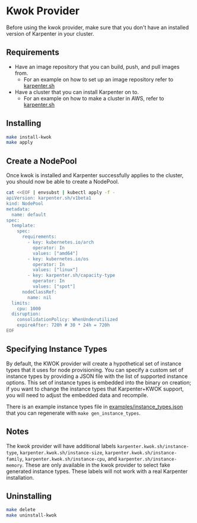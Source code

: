 # Kwok Provider

Before using the kwok provider, make sure that you don't have an installed version of Karpenter in your cluster.

## Requirements
- Have an image repository that you can build, push, and pull images from.
  - For an example on how to set up an image repository refer to [karpenter.sh](https://karpenter.sh/docs/contributing/development-guide/#environment-specific-setup)
- Have a cluster that you can install Karpenter on to.
  - For an example on how to make a cluster in AWS, refer to [karpenter.sh](https://karpenter.sh/docs/getting-started/getting-started-with-karpenter/)

## Installing
```bash
make install-kwok
make apply
```

## Create a NodePool

Once kwok is installed and Karpenter successfully applies to the cluster, you should now be able to create a NodePool.

```bash
cat <<EOF | envsubst | kubectl apply -f -
apiVersion: karpenter.sh/v1beta1
kind: NodePool
metadata:
  name: default
spec:
  template:
    spec:
      requirements:
        - key: kubernetes.io/arch
          operator: In
          values: ["amd64"]
        - key: kubernetes.io/os
          operator: In
          values: ["linux"]
        - key: karpenter.sh/capacity-type
          operator: In
          values: ["spot"]
      nodeClassRef:
        name: nil
  limits:
    cpu: 1000
  disruption:
    consolidationPolicy: WhenUnderutilized
    expireAfter: 720h # 30 * 24h = 720h
EOF
```

## Specifying Instance Types

By default, the KWOK provider will create a hypothetical set of instance types that it uses for node provisioning.  You
can specify a custom set of instance types by providing a JSON file with the list of supported instance options.  This
set of instance types is embedded into the binary on creation; if you want to change the instance types that
Karpenter+KWOK support, you will need to adjust the embedded data and recompile.

There is an example instance types file in [examples/instance\_types.json](examples/instance_types.json) that you can
regenerate with `make gen_instance_types`.

## Notes
The kwok provider will have additional labels `karpenter.kwok.sh/instance-type`, `karpenter.kwok.sh/instance-size`,
`karpenter.kwok.sh/instance-family`, `karpenter.kwok.sh/instance-cpu`, and `karpenter.sh/instance-memory`. These are
only available in the kwok provider to select fake generated instance types. These labels will not work with a real
Karpenter installation.

## Uninstalling
```bash
make delete
make uninstall-kwok
```
